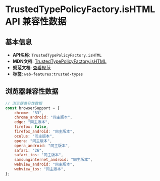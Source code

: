 # TrustedTypePolicyFactory.isHTML API 兼容性数据

## 基本信息

- **API名称**: `TrustedTypePolicyFactory.isHTML`
- **MDN文档**: [TrustedTypePolicyFactory.isHTML](https://developer.mozilla.org/docs/Web/API/TrustedTypePolicyFactory/isHTML)
- **规范文档**: [查看规范](https://w3c.github.io/trusted-types/dist/spec/#dom-trustedtypepolicyfactory-ishtml)
- **标签**: `web-features:trusted-types`

## 浏览器兼容性数据

```javascript
// 浏览器兼容性数据
const browserSupport = {
    chrome: "83",
    chrome_android: "同主版本",
    edge: "同主版本",
    firefox: false,
    firefox_android: "同主版本",
    oculus: "同主版本",
    opera: "同主版本",
    opera_android: "同主版本",
    safari: "26",
    safari_ios: "同主版本",
    samsunginternet_android: "同主版本",
    webview_android: "同主版本",
    webview_ios: "同主版本",
};

```

